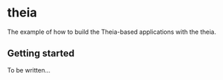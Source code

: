 # theia
The example of how to build the Theia-based applications with the theia.

## Getting started

To be written...
